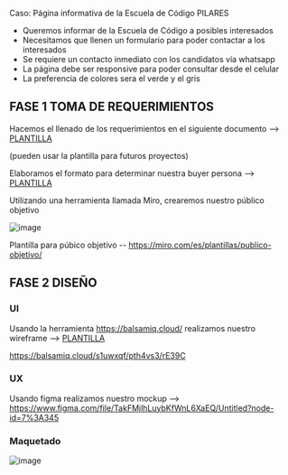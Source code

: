 Caso: Página informativa de la Escuela de Código PILARES
* Queremos informar de la Escuela de Código a posibles interesados
* Necesitamos que llenen un formulario para poder contactar a los interesados
* Se requiere un contacto inmediato con los candidatos vía whatsapp
* La página debe ser responsive para poder consultar desde el celular
* La preferencia de colores sera el verde y el gris
 
 ## FASE 1 TOMA DE REQUERIMIENTOS 
 Hacemos el llenado de los requerimientos en el siguiente documento --> [PLANTILLA](./1.-Reqierimientos.doc)
 
(pueden usar la plantilla para futuros proyectos)

Elaboramos el formato para determinar nuestra buyer persona --> [PLANTILLA](./2.-persona.pdf)

Utilizando una herramienta llamada Miro, crearemos nuestro público objetivo 

![image](https://user-images.githubusercontent.com/91554777/161871996-34895938-93cc-47e9-83f5-f431c8652de6.png)

Plantilla para púbico objetivo -- https://miro.com/es/plantillas/publico-objetivo/

## FASE 2 DISEÑO
### UI
Usando la herramienta https://balsamiq.cloud/ realizamos nuestro wireframe --> [PLANTILLA](./3.-wireframe.pdf)

https://balsamiq.cloud/s1uwxqf/pth4vs3/rE39C

### UX
Usando figma realizamos nuestro mockup --> https://www.figma.com/file/TakFMjlhLuybKfWnL6XaEQ/Untitled?node-id=7%3A345

### Maquetado

![image](https://user-images.githubusercontent.com/91554777/164350745-68c8eaa2-c136-4bbb-b314-61663d53081a.png)
